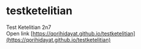 # testketelitian
Test Ketelitian 2n7 <br>
Open link [https://qorihidayat.github.io/testketelitian](https://qorihidayat.github.io/testketelitian)
